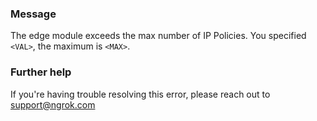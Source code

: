 
### Message
The edge module exceeds the max number of IP Policies. You specified <code>&lt;VAL&gt;</code>, the maximum is <code>&lt;MAX&gt;</code>.

### Further help
If you're having trouble resolving this error, please reach out to [support@ngrok.com](mailto:support@ngrok.com?subject=Help%20with%20ERR_NGROK_7013)

